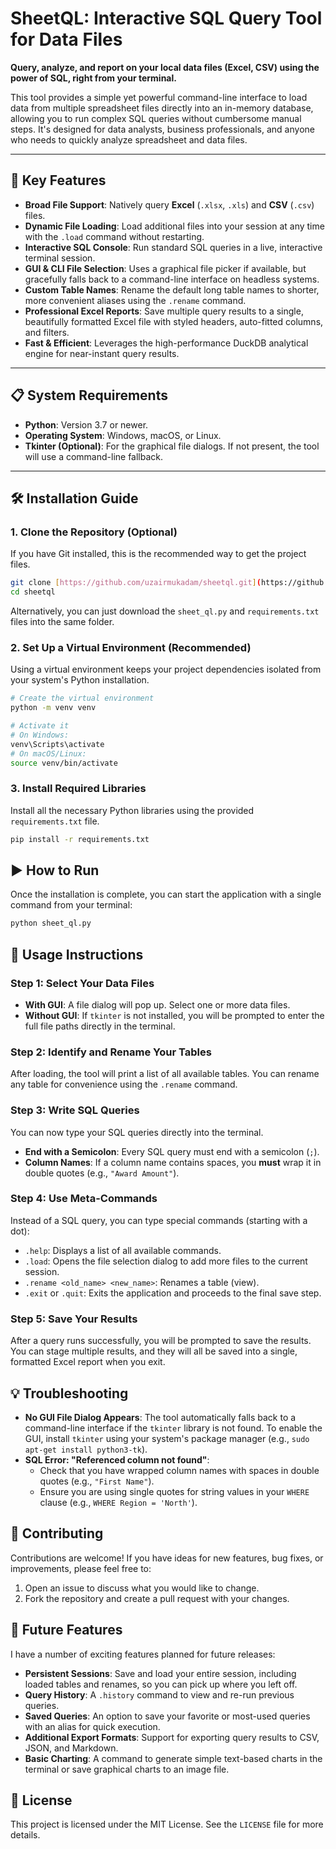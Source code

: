 # SheetQL: Interactive SQL Query Tool for Data Files

**Query, analyze, and report on your local data files (Excel, CSV) using the power of SQL, right from your terminal.**

This tool provides a simple yet powerful command-line interface to load data from multiple spreadsheet files directly into an in-memory database, allowing you to run complex SQL queries without cumbersome manual steps. It's designed for data analysts, business professionals, and anyone who needs to quickly analyze spreadsheet and data files.


---

## 🚀 Key Features

* **Broad File Support**: Natively query **Excel** (`.xlsx`, `.xls`) and **CSV** (`.csv`) files.
* **Dynamic File Loading**: Load additional files into your session at any time with the `.load` command without restarting.
* **Interactive SQL Console**: Run standard SQL queries in a live, interactive terminal session.
* **GUI & CLI File Selection**: Uses a graphical file picker if available, but gracefully falls back to a command-line interface on headless systems.
* **Custom Table Names**: Rename the default long table names to shorter, more convenient aliases using the `.rename` command.
* **Professional Excel Reports**: Save multiple query results to a single, beautifully formatted Excel file with styled headers, auto-fitted columns, and filters.
* **Fast & Efficient**: Leverages the high-performance DuckDB analytical engine for near-instant query results.

---

## 📋 System Requirements

* **Python**: Version 3.7 or newer.
* **Operating System**: Windows, macOS, or Linux.
* **Tkinter (Optional)**: For the graphical file dialogs. If not present, the tool will use a command-line fallback.

---

## 🛠️ Installation Guide

### 1. Clone the Repository (Optional)

If you have Git installed, this is the recommended way to get the project files.

```bash
git clone [https://github.com/uzairmukadam/sheetql.git](https://github.com/uzairmukadam/sheetql.git)
cd sheetql
```

Alternatively, you can just download the `sheet_ql.py` and `requirements.txt` files into the same folder.

### 2. Set Up a Virtual Environment (Recommended)

Using a virtual environment keeps your project dependencies isolated from your system's Python installation.

```bash
# Create the virtual environment
python -m venv venv

# Activate it
# On Windows:
venv\Scripts\activate
# On macOS/Linux:
source venv/bin/activate
```

### 3. Install Required Libraries

Install all the necessary Python libraries using the provided `requirements.txt` file.

```bash
pip install -r requirements.txt
```

## ▶️ How to Run

Once the installation is complete, you can start the application with a single command from your terminal:

```bash
python sheet_ql.py
```

## 📖 Usage Instructions

### Step 1: Select Your Data Files

* **With GUI**: A file dialog will pop up. Select one or more data files.
* **Without GUI**: If `tkinter` is not installed, you will be prompted to enter the full file paths directly in the terminal.

### Step 2: Identify and Rename Your Tables

After loading, the tool will print a list of all available tables. You can rename any table for convenience using the `.rename` command.

### Step 3: Write SQL Queries

You can now type your SQL queries directly into the terminal.
* **End with a Semicolon**: Every SQL query must end with a semicolon (`;`).
* **Column Names**: If a column name contains spaces, you **must** wrap it in double quotes (e.g., `"Award Amount"`).

### Step 4: Use Meta-Commands

Instead of a SQL query, you can type special commands (starting with a dot):

* `.help`: Displays a list of all available commands.
* `.load`: Opens the file selection dialog to add more files to the current session.
* `.rename <old_name> <new_name>`: Renames a table (view).
* `.exit` or `.quit`: Exits the application and proceeds to the final save step.

### Step 5: Save Your Results

After a query runs successfully, you will be prompted to save the results. You can stage multiple results, and they will all be saved into a single, formatted Excel report when you exit.

## 💡 Troubleshooting

* **No GUI File Dialog Appears**: The tool automatically falls back to a command-line interface if the `tkinter` library is not found. To enable the GUI, install `tkinter` using your system's package manager (e.g., `sudo apt-get install python3-tk`).
* **SQL Error: "Referenced column not found"**:
    * Check that you have wrapped column names with spaces in double quotes (e.g., `"First Name"`).
    * Ensure you are using single quotes for string values in your `WHERE` clause (e.g., `WHERE Region = 'North'`).

## 🤝 Contributing

Contributions are welcome! If you have ideas for new features, bug fixes, or improvements, please feel free to:

1.  Open an issue to discuss what you would like to change.
2.  Fork the repository and create a pull request with your changes.

## 🚀 Future Features

I have a number of exciting features planned for future releases:

* **Persistent Sessions**: Save and load your entire session, including loaded tables and renames, so you can pick up where you left off.
* **Query History**: A `.history` command to view and re-run previous queries.
* **Saved Queries**: An option to save your favorite or most-used queries with an alias for quick execution.
* **Additional Export Formats**: Support for exporting query results to CSV, JSON, and Markdown.
* **Basic Charting**: A command to generate simple text-based charts in the terminal or save graphical charts to an image file.

## 📄 License

This project is licensed under the MIT License. See the `LICENSE` file for more details.
